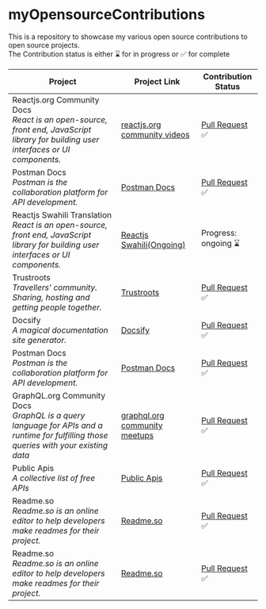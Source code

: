 # myOpensourceContributions
This is a repository to showcase my various open source contributions to open source projects. <br /> The Contribution status is either :hourglass: for in progress or :white_check_mark: for complete


| Project     | Project Link | Contribution Status |
| ----------- | ----------- | -----------   |
| Reactjs.org Community Docs <br> *React is an open-source, front end, JavaScript library for building user interfaces or UI components.*     | [reactjs.org community videos](https://reactjs.org/community/videos.html)      | [Pull Request](https://github.com/reactjs/reactjs.org/pull/3629) :white_check_mark:  |
| Postman Docs <br> *Postman is the collaboration platform for API development.*  | [Postman Docs](https://github.com/postmanlabs/postman-docs)       | [Pull Request](https://github.com/postmanlabs/postman-docs/pull/2168) :white_check_mark:           |
| Reactjs Swahili Translation <br> *React is an open-source, front end, JavaScript library for building user interfaces or UI components.* | [Reactjs Swahili(Ongoing)](https://github.com/reactjs/sw.reactjs.org) | Progress: ongoing :hourglass:
| Trustroots <br> *Travellers' community. Sharing, hosting and getting people together.* | [Trustroots](https://github.com/Trustroots/trustroots) | [Pull Request](https://github.com/Trustroots/trustroots/pull/1196) :white_check_mark:
| Docsify <br> *A magical documentation site generator.* | [Docsify](https://github.com/docsifyjs/docsify) | [Pull Request](https://github.com/docsifyjs/docsify/pull/1022) :white_check_mark:
| Postman Docs <br> *Postman is the collaboration platform for API development.*  | [Postman Docs](https://github.com/postmanlabs/postman-docs) | [Pull Request](https://github.com/postmanlabs/postman-docs/pull/3046) :white_check_mark:
| GraphQL.org Community Docs <br> *GraphQL is a query language for APIs and a runtime for fulfilling those queries with your existing data* | [graphql.org community meetups](https://graphql.org/community/upcoming-events/#meetups) | [Pull Request](https://github.com/graphql/graphql.github.io/pull/1043) :white_check_mark: |
| Public Apis <br /> *A collective list of free APIs* | [Public Apis](https://github.com/public-apis/public-apis) | [Pull Request](https://github.com/public-apis/public-apis/pull/1921) :white_check_mark: |
| Readme.so <br /> *Readme.so is an online editor to help developers make readmes for their project.* | [Readme.so](https://github.com/octokatherine/readme.so) | [Pull Request](https://github.com/octokatherine/readme.so/pull/183) :white_check_mark: |
| Readme.so <br /> *Readme.so is an online editor to help developers make readmes for their project.* | [Readme.so](https://github.com/octokatherine/readme.so) | [Pull Request](https://github.com/octokatherine/readme.so/pull/196) :white_check_mark: |
